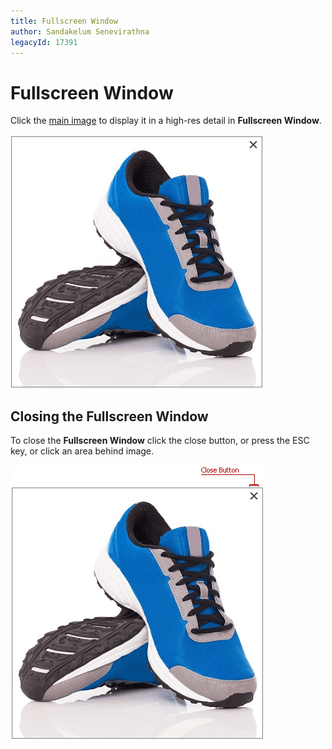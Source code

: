 ```yaml
---
title: Fullscreen Window
author: Sandakelum Senevirathna
legacyId: 17391
---
```

# Fullscreen Window
Click the [main image](../image-zoom.md) to display it in a high-res detail in **Fullscreen Window**.

![Image Zoom overview 9](../../images/img24006.png)

## Closing the Fullscreen Window
To close the **Fullscreen Window** click the close button, or press the ESC key, or click an area behind image.

![Image Zoom overview 8](../../images/img24025.png)